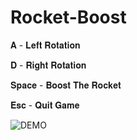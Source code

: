 # Rocket-Boost

𝐀 - 𝐋𝐞𝐟𝐭 𝐑𝐨𝐭𝐚𝐭𝐢𝐨𝐧

𝐃 - 𝐑𝐢𝐠𝐡𝐭 𝐑𝐨𝐭𝐚𝐭𝐢𝐨𝐧

𝐒𝐩𝐚𝐜𝐞 - 𝐁𝐨𝐨𝐬𝐭 𝐓𝐡𝐞 𝐑𝐨𝐜𝐤𝐞𝐭

𝐄𝐬𝐜 - 𝐐𝐮𝐢𝐭 𝐆𝐚𝐦𝐞

![DEMO](https://user-images.githubusercontent.com/97457787/152301866-1a3aab52-c6ca-488a-98b7-f44ee7c5d288.png)


